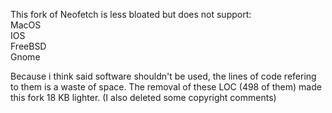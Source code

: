 This fork of Neofetch is less bloated but does not support:<br>
MacOS<br>
IOS<br>
FreeBSD<br>
Gnome<br>

Because i think said software shouldn't be used, the lines of code refering to them is a waste of space.
The removal of these LOC (498 of them) made this fork 18 KB lighter.
(I also deleted some copyright comments)

